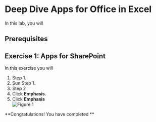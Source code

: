 # Deep Dive Apps for Office in Excel
In this lab, you will 

## Prerequisites

## Exercise 1: Apps for SharePoint 
In this exercise you will 

1. Step 1.
  1. Sun Step 1.
2. Step 2
  1. Click **Emphasis**.
  2. Click **Emphasis**<br/>
     ![](Images/placeholder.png?raw=true "Figure 1")


**Congratulations! You have completed **

